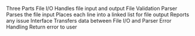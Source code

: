 Three Parts
	File I/O
		Handles file input and output
		File Validation
	Parser
		Parses the file input
		Places each line into a linked list for file output
		Reports any issue
	Interface
		Transfers data between File I/O and Parser
Error Handling
	Return error to user